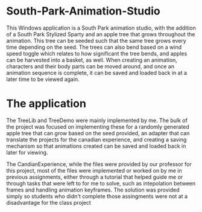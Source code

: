 # South-Park-Animation-Studio
This Windows application is a South Park animation studio, with the addition of a South Park Stylized Sparty and an apple tree that
grows throughout the animation. This tree can be seeded such that the same tree grows every time depending on the seed. The trees can also 
bend based on a wind speed toggle which relates to how significant the tree bends, and apples can be harvested into a basket, as well. When 
creating an animation, characters and their body parts can be moved around, and once an animation sequence is complete, it can be saved and 
loaded back in at a later time to be viewed again.

# The application
The TreeLib and TreeDemo were mainly implemented by me. The bulk of the project was focused on implementing these for a randomly generated
apple tree that can grow based on the seed provided, an adapter that can translate the projects for the canadian experience, and creating
a saving mechanism so that animations created can be saved and loaded back in later for viewing.

The CandianExperience, while the files were provided by our professor for this project, most of the files were implemented or worked on by me in previous 
assignments, either through a tutorial that helped guide me or through tasks that were left to for me to solve, such as intepolation between frames
and handling animation keyframes. The solution was provided simply so students who didn't complete those assingments were not at a disadvantage for the
class project
